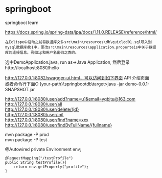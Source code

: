 # springboot
springboot learn

https://docs.spring.io/spring-data/jpa/docs/1.11.0.RELEASE/reference/html/  

    在Eclispe中启动之前将数据库文件src\main\resources\db\quiclcd01.sql导入到mysql数据库db1中，更改src\main\resources\application.properteis中关于数据库的连接信息，例如ip和用户名密码之类的。
  选中DemoApplication.java, run as->Java Application, 然后登录http://localhost:8080/hello    

http://127.0.0.1:8082/swagger-ui.html，可以访问到如下界面 API 介绍页面  
  或者命令行下面C:\{your-path}\springbootdb\target>java -jar demo-0.0.1-SNAPSHOT.jar   

http://127.0.0.1:8080/user/add?name=u1&email=yqbjtu@163.com  
http://127.0.0.1:8080/user/all  
http://127.0.0.1:8080/user/delete/{id}  
http://127.0.0.1:8080/user/init  
http://127.0.0.1:8080/user/find?name=xxx  
http://127.0.0.1:8080/user/findByFullName/{fullname}

mvn package -P prod  
mvn package -P test  

@Autowired
    private Environment env;
        
    @RequestMapping("/testProfile")
    public String testProfile(){
        return env.getProperty("profile");
    }

